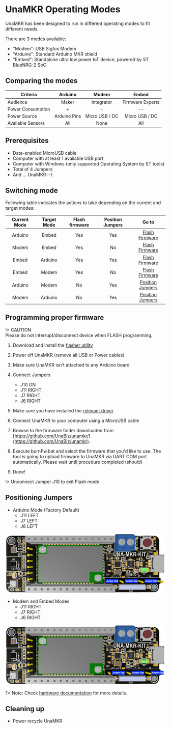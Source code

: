 # UnaMKR Operating Modes

UnaMKR has been designed to run in different operating modes to fit different needs.

There are 3 modes available:

* "Modem": USB Sigfox Modem
* "Arduino": Standard Arduino MKR shield
* "Embed": Standalone ultra low power IoT device, powered by ST BlueNRG-2 SoC

## Comparing the modes

| Criteria | Arduino | Modem | Embed
---|:---:|:---:|:---:
| Audience | Maker | Integrator | Firmware Experts
| Power Consumption | + | - | --
| Power Source | Arduino Pins | Micro USB / DC | Micro USB / DC
| Available Sensors | All | None | All

## Prerequisites

* Data-enabled MicroUSB cable
* Computer with at least 1 available USB port
* Computer with Windows (only supported Operating System by ST tools)
* Total of 4 Jumpers
* And … UnaMKR :-)

## Switching mode

Following table indicates the actions to take depending on the current and target modes:

| Current Mode | Target Mode | Flash firmware | Position Jumpers | Go to |
:---:|:---:|:---:|:---:|:---:
| Arduino | Embed | Yes | Yes | [Flash Firmware](20-Modes?id=programming-proper-firmware)
| Modem | Embed | Yes | No | [Flash Firmware](20-Modes?id=programming-proper-firmware)
| Embed | Arduino | Yes | Yes | [Flash Firmware](20-Modes?id=programming-proper-firmware)
| Embed | Modem | Yes | No | [Flash Firmware](20-Modes?id=programming-proper-firmware)
| Arduino | Modem | No | Yes | [Position Jumpers](20-Modes?id=positioning-jumpers)
| Modem | Arduino | No | Yes | [Position Jumpers](20-Modes?id=positioning-jumpers)

## Programming proper firmware

!> CAUTION  \
Please do not interrupt/disconnect device when FLASH programming.

1. Download and install the [flasher utility](https://www.st.com/content/st_com/en/products/embedded-software/wireless-connectivity-software/stsw-bnrgflasher.html#overview)

2. Power off UnaMKR (remove all USB or Power cables)

3. Make sure UnaMKR isn't attached to any Arduino board

4. Connect Jumpers
   * J10 ON
   * J11 RIGHT
   * J7 RIGHT
   * J6 RIGHT

5. Make sure you have installed the [relevant driver](https://www.silabs.com/products/development-tools/software/usb-to-uart-bridge-vcp-drivers)

6. Connect UnaMKR to your computer using a MicroUSB cable

7. Browse to the firmware folder downloaded from [https://github.com/UnaBiz/unamkr/](https://github.com/UnaBiz/unamkr).

8. Execute burnFw.bat and select the firmware that you'd like to use. The tool is going to upload firmware to UnaMKR via UART COM port automatically. Please wait until procedure completed (should)

9. Done!

!> Unconnect Jumper J10 to exit Flash mode

## Positioning Jumpers

* Arduino Mode (Factory Default)
  * J11 LEFT
  * J7 LEFT
  * J6 LEFT

![alt text](img/unamkr-mode-arduino.png)

* Modem and Embed Modes
  * J11 RIGHT
  * J7 RIGHT
  * J6 RIGHT

![alt text](img/unamkr-mode-standalone.png)

?> Note: Check [hardware documentation](10-Hardware) for more details.

## Cleaning up

* Power recycle UnaMKR
